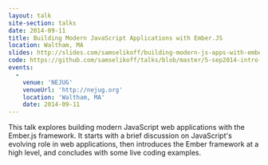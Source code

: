 ```yaml
---
layout: talk
site-section: talks
date: 2014-09-11
title: Building Modern JavaScript Applications with Ember.JS
location: Waltham, MA
slides: http://slides.com/samselikoff/building-modern-js-apps-with-emberjs
code: https://github.com/samselikoff/talks/blob/master/5-sep2014-intro-ember
events:
  - 
    venue: 'NEJUG'
    venueUrl: 'http://nejug.org'
    location: 'Waltham, MA'
    date: 2014-09-11
---
```


This talk explores building modern JavaScript web applications with the Ember.js framework. It starts with a brief discussion on JavaScript's evolving role in web applications, then introduces the Ember framework at a high level, and concludes with some live coding examples.

